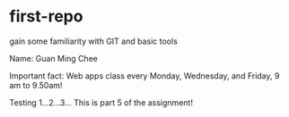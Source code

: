 # first-repo
gain some familiarity with GIT and basic tools

Name: Guan Ming Chee

Important fact: Web apps class every Monday, Wednesday, and Friday, 9 am to 9.50am!

Testing 1...2...3... This is part 5 of the assignment!